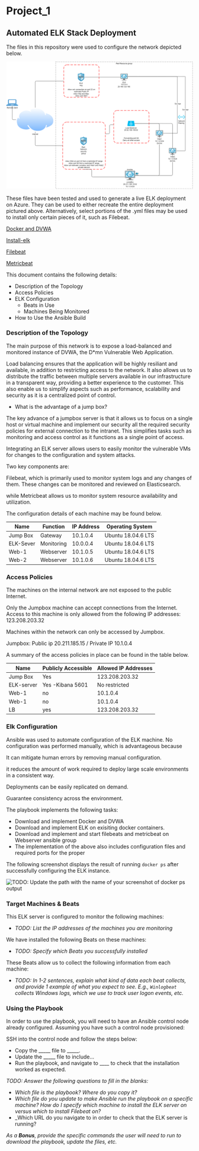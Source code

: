 # Project_1

## Automated ELK Stack Deployment

The files in this repository were used to configure the network depicted below.

<img src="https://github.com/fehanor/Project_1/blob/main/Diagrams/Cloud%20Net.drawio.png">

These files have been tested and used to generate a live ELK deployment on Azure. They can be used to either recreate the entire deployment pictured above. Alternatively, select portions of the .yml files may be used to install only certain pieces of it, such as Filebeat.

[Docker and DVWA](https://github.com/fehanor/Project_1/blob/main/Ansible/Pentest.yml)

[Install-elk](https://github.com/fehanor/Project_1/blob/main/Ansible/install-elk.yml)

[Filebeat](https://github.com/fehanor/Project_1/blob/main/Ansible/filebeat-playbook.yml)

[Metricbeat](https://github.com/fehanor/Project_1/blob/main/Ansible/metricbeat-config.yml)


This document contains the following details:
- Description of the Topology
- Access Policies
- ELK Configuration
  - Beats in Use
  - Machines Being Monitored
- How to Use the Ansible Build


### Description of the Topology

The main purpose of this network is to expose a load-balanced and monitored instance of DVWA, the D*mn Vulnerable Web Application.

Load balancing ensures that the application will be highly resiliant and available, in addition to restricting access to the network. It also allows us to distribute the traffic between multiple servers available in our infrastructure in a transparent way, providing a better experience to the customer. This also enable us to simplify aspects such as performance, scalability and security as it is a centralized point of control. 

- What is the advantage of a jump box?

The key advance of a jumpbox server is that it allows us to focus on a single host or virtual machine and implement our security all the required security policies for external connection to the intranet. This simplifies tasks such as monitoring and access control as it functions as a single point of access. 

Integrating an ELK server allows users to easily monitor the vulnerable VMs for changes to the configuration and system attacks.

Two key components are: 

Filebeat, which is primarily used to monitor system logs and any changes of them. These changes can be monitored and reviewed on Elasticsearch.

while Metricbeat allows us to monitor system resource availability and utilization.  

The configuration details of each machine may be found below.

| Name     | Function | IP Address | Operating System |
|----------|----------|------------|------------------|
| Jump Box | Gateway  | 10.1.0.4   | Ubuntu 18.04.6 LTS |
| ELK-Sever | Monitoring | 10.0.0.4 | Ubuntu 18.04.6 LTS |
| Web-1 | Webserver | 10.1.0.5 | Ubuntu 18.04.6 LTS |
| Web-2 | Webserver | 10.1.0.6 | Ubuntu 18.04.6 LTS |

### Access Policies

The machines on the internal network are not exposed to the public Internet. 

Only the Jumpbox machine can accept connections from the Internet. Access to this machine is only allowed from the following IP addresses: 123.208.203.32

Machines within the network can only be accessed by Jumpbox.

Jumpbox: Public ip 20.211.185.15 / Private IP 10.1.0.4

A summary of the access policies in place can be found in the table below.

| Name     | Publicly Accessible | Allowed IP Addresses |
|----------|---------------------|----------------------|
| Jump Box | Yes                 | 123.208.203.32    |
| ELK-server | Yes -Kibana 5601  | No restricted |
| Web-1         | no             |  10.1.0.4      |
| Web-1         | no             |  10.1.0.4      |
| LB         | yes             |  123.208.203.32      |


### Elk Configuration

Ansible was used to automate configuration of the ELK machine. No configuration was performed manually, which is advantageous because

It can mitigate human errors by removing manual configuration. 

it reduces the amount of work required to deploy large scale environments in a consistent way.

Deployments can be easily replicated on demand.

Guarantee consistency across the environment. 

The playbook implements the following tasks:

- Download and implement Docker and DVWA 
- Download and implement ELK on exisiting docker containers. 
- Download and implement and start filebeats and metricbeat on Webserver ansible group
- The implementation of the above also includes configuration files and required ports for the proper


The following screenshot displays the result of running `docker ps` after successfully configuring the ELK instance.

![TODO: Update the path with the name of your screenshot of docker ps output](Images/docker_ps_output.png)

### Target Machines & Beats
This ELK server is configured to monitor the following machines:
- _TODO: List the IP addresses of the machines you are monitoring_

We have installed the following Beats on these machines:
- _TODO: Specify which Beats you successfully installed_

These Beats allow us to collect the following information from each machine:
- _TODO: In 1-2 sentences, explain what kind of data each beat collects, and provide 1 example of what you expect to see. E.g., `Winlogbeat` collects Windows logs, which we use to track user logon events, etc._

### Using the Playbook
In order to use the playbook, you will need to have an Ansible control node already configured. Assuming you have such a control node provisioned: 

SSH into the control node and follow the steps below:
- Copy the _____ file to _____.
- Update the _____ file to include...
- Run the playbook, and navigate to ____ to check that the installation worked as expected.

_TODO: Answer the following questions to fill in the blanks:_
- _Which file is the playbook? Where do you copy it?_
- _Which file do you update to make Ansible run the playbook on a specific machine? How do I specify which machine to install the ELK server on versus which to install Filebeat on?_
- _Which URL do you navigate to in order to check that the ELK server is running?

_As a **Bonus**, provide the specific commands the user will need to run to download the playbook, update the files, etc._
